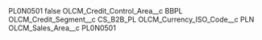 <?xml version="1.0" encoding="UTF-8"?>
<CustomMetadata xmlns="http://soap.sforce.com/2006/04/metadata" xmlns:xsi="http://www.w3.org/2001/XMLSchema-instance" xmlns:xsd="http://www.w3.org/2001/XMLSchema">
    <label>PL0N0501</label>
    <protected>false</protected>
    <values>
        <field>OLCM_Credit_Control_Area__c</field>
        <value xsi:type="xsd:string">BBPL</value>
    </values>
    <values>
        <field>OLCM_Credit_Segment__c</field>
        <value xsi:type="xsd:string">CS_B2B_PL</value>
    </values>
    <values>
        <field>OLCM_Currency_ISO_Code__c</field>
        <value xsi:type="xsd:string">PLN</value>
    </values>
    <values>
        <field>OLCM_Sales_Area__c</field>
        <value xsi:type="xsd:string">PL0N0501</value>
    </values>
</CustomMetadata>
